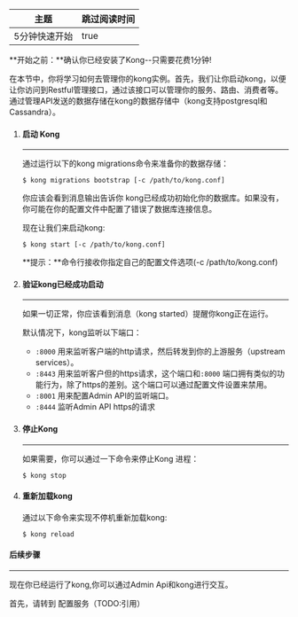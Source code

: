 | 主题          | 跳过阅读时间 |
| ------------- | ------------ |
| 5分钟快速开始 | true         |

**开始之前：**确认你已经安装了Kong--只需要花费1分钟!

在本节中，你将学习如何去管理你的kong实例。首先，我们让你启动kong，以便让你访问到Restful管理接口，通过该接口可以管理你的服务、路由、消费者等。通过管理API发送的数据存储在kong的数据存储中（kong支持postgresql和Cassandra）。

1. ####  启动 Kong


   ------

   通过运行以下的kong migrations命令来准备你的数据存储：

   ```shell
   $ kong migrations bootstrap [-c /path/to/kong.conf]
   ```

   你应该会看到消息输出告诉你 kong已经成功初始化你的数据库。如果没有，你可能在你的配置文件中配置了错误了数据库连接信息。

   现在让我们来启动kong:

   ```shell
   $ kong start [-c /path/to/kong.conf]
   ```

   **提示：**命令行接收你指定自己的配置文件选项(-c /path/to/kong.conf)

2. ####  验证kong已经成功启动

   ------

   如果一切正常，你应该看到消息（kong started）提醒你kong正在运行。

   默认情况下，kong监听以下端口：

   - `:8000` 用来监听客户端的http请求，然后转发到你的上游服务（upstream services）。
   - `:8443` 用来监听客户但的https请求，这个端口和`:8000` 端口拥有类似的功能行为，除了https的差别。这个端口可以通过配置文件设置来禁用。
   - `:8001` 用来配置Admin API的监听端口。
   - `:8444` 监听Admin API https的请求

3. ####  停止Kong

   ------

   如果需要，你可以通过一下命令来停止Kong 进程：

   ```shell
   $ kong stop
   ```

   

4. #### 重新加载kong

   通过以下命令来实现不停机重新加载kong:

   ```shell
   $ kong reload
   ```

   

#### 后续步骤

------

现在你已经运行了kong,你可以通过Admin Api和kong进行交互。

首先，请转到 配置服务（TODO:引用）
